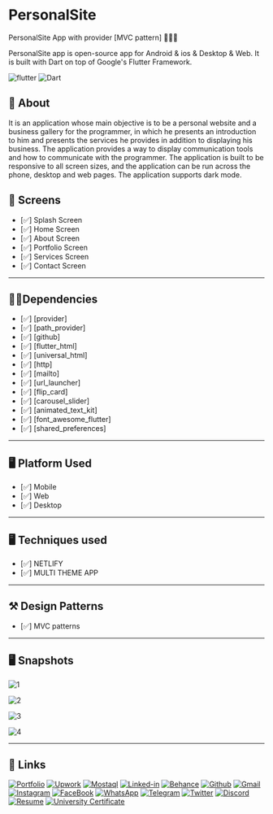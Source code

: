 # PersonalSite

PersonalSite App with provider [MVC pattern] 👨🏻‍💻

PersonalSite app is open-source  app for Android & ios & Desktop & Web. It is built with Dart on top of Google's Flutter Framework.

![flutter](https://img.shields.io/badge/Flutter-Framework-green?logo=flutter)
![Dart](https://img.shields.io/badge/Dart-Language-blue?logo=dart)


## 🚀 About

It is an application whose main objective is to be a personal website and a business gallery for the programmer, in which he presents an introduction to him and presents the services he provides in addition to displaying his business.
The application provides a way to display communication tools and how to communicate with the programmer.
The application is built to be responsive to all screen sizes, and the application can be run across the phone, desktop and web pages.
The application supports dark mode.



## 📱 Screens

- [✅] Splash Screen
- [✅] Home Screen
- [✅] About Screen
- [✅] Portfolio Screen
- [✅] Services Screen
- [✅] Contact Screen


--------------------------------
## 🧑‍💻Dependencies
- [✅] [provider]
- [✅] [path_provider]
- [✅] [github]
- [✅] [flutter_html]
- [✅] [universal_html]
- [✅] [http]
- [✅] [mailto]
- [✅] [url_launcher]
- [✅] [flip_card]
- [✅] [carousel_slider]
- [✅] [animated_text_kit]
- [✅] [font_awesome_flutter]
- [✅] [shared_preferences]

--------------------------------
## 🖥 Platform Used

- [✅] Mobile
- [✅] Web
- [✅] Desktop

--------------------------------

## 🖥 Techniques used

- [✅] NETLIFY
- [✅] MULTI THEME APP
-------------------------------

## ⚒️ Design Patterns
- [✅] MVC patterns
-------------------------------

## 🖥  Snapshots


![1](https://user-images.githubusercontent.com/49205538/194061982-975c4d34-ba6b-49c6-ab72-fa783fefc7e9.png)


![2](https://user-images.githubusercontent.com/49205538/194061989-ad7638bb-eb6d-4f55-ab17-eac8ddf9e7ff.png)

![3](https://user-images.githubusercontent.com/49205538/194062000-8144b412-0f78-40e0-b364-b6159cb72253.png)

![4](https://user-images.githubusercontent.com/49205538/194062011-269d6957-5c7f-4558-b97b-ed104323e834.png)

-------------------------------

## 🔗 Links

[![Portfolio](https://img.shields.io/badge/Portfolio-5340ff?style=for-the-badge&logo=Google-chrome&logoColor=white)](https://eng-yousef-aljazzar.netlify.app/)
[![Upwork](https://img.shields.io/badge/Upwork-6FDA44?style=for-the-badge&logo=Upwork&logoColor=white)](https://www.upwork.com/freelancers/~01a7a477862f25736c)
[![Mostaql](https://img.shields.io/badge/Mostaql-%230058CC?style=for-the-badge&logo=Osano&logoColor=white)](https://mostaql.com/u/joseph_n_j)
[![Linked-in](https://img.shields.io/badge/Linked_In-0077B5?style=for-the-badge&logo=LinkedIn&logoColor=white)](https://www.linkedin.com/in/yousef-aljazzar/)
[![Behance](https://img.shields.io/badge/Behance-1769FF?style=for-the-badge&logo=Behance&logoColor=white)](https://www.behance.net/josephaljazzar)
[![Github](https://img.shields.io/badge/GitHub-000000?style=for-the-badge&logo=GitHub&logoColor=white)](https://github.com/yousefaljazzar99)
[![Gmail](https://img.shields.io/badge/Gmail-D14836?style=for-the-badge&logo=Gmail&logoColor=white)](mailto:Yousef.n.aljazzar@gmail.com)
[![Instagram](https://img.shields.io/badge/Instagram-E4405F?style=for-the-badge&logo=instagram&logoColor=white)](https://www.instagram.com/joseph.n.j99/)
[![FaceBook](https://img.shields.io/badge/FACEBOOK-1877F2?style=for-the-badge&logo=facebook&logoColor=white)](https://www.facebook.com/joseph.aljazzar.7)
[![WhatsApp](https://img.shields.io/badge/WHATSAPP-25D366?style=for-the-badge&logo=whatsapp&logoColor=white)](https://wa.me/972595659707)
[![Telegram](https://img.shields.io/badge/TELEGRAM-26A5E4?style=for-the-badge&logo=TELEGRAM&logoColor=white)](https://t.me/YousefAljazzar99)
[![Twitter](https://img.shields.io/badge/TWITTER-1DA1F2?style=for-the-badge&logo=twitter&logoColor=white)](https://twitter.com/Mr_Yousef_99)
[![Discord](https://img.shields.io/badge/DISCORD-5865F2?style=for-the-badge&logo=Discord&logoColor=white)](https://discord.com/invite/GBF5D4QN)
[![Resume](https://img.shields.io/badge/RESUME-8CA1AF?style=for-the-badge&logo=Read%20the%20Docs&logoColor=white)](https://d1fdloi71mui9q.cloudfront.net/a4mQBz7ShehhAwbbGgHf_Resume_Flutter_Yousef.pdf)
[![University Certificate ](https://img.shields.io/badge/University%20certificate-EC1C24?style=for-the-badge&logo=Adobe%20Acrobat%20Reader&logoColor=white)](https://drive.google.com/file/d/1ph4y4YMTwnjqUDkp-wb00g96UJ8W3fDG/view?usp=sharing)




